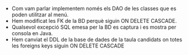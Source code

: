 - Com vam parlar implementem només els DAO de les classes que es poden utilitzar al menú.
- Hem modificat les FK de la BD perquè siguin ON DELETE CASCADE.
- Qualsevol excepció SQL emesa per la BD es captura i es mostra per consola en Java.
- Hem canviat el DDL de la base de dades de la taula candidats on totes les foreigns keys siguin ON DELETE CASCADE